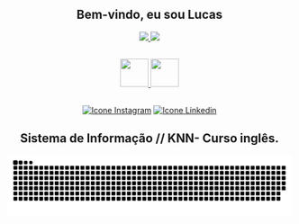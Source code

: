 
<div align="center">

## Bem-vindo, eu sou Lucas 

</div>

<div align="center">
  <a href="https://github.com/Lucas0Lima21">
  <img height="160em"  src="https://github-readme-stats.vercel.app/api?username=Lucas0Lima21&show_icons=true&theme=onedark&include_all_commits=true&count_private=true"/>
  <img height="160em"  src="https://github-readme-stats.vercel.app/api/top-langs/?username=Lucas0Lima21&layout=compact&langs_count=16&theme=onedark"/>
</div>

##

<div align="center">
 
  <img height="50em" width="50em" src="https://cdn.jsdelivr.net/gh/devicons/devicon/icons/java/java-original.svg" />
  <img height="50em" width="50em" src="https://cdn.jsdelivr.net/gh/devicons/devicon/icons/html5/html5-original.svg" />

</div>  

##

<div align="center">
 
  <a href="https://www.instagram.com/lucas.ll.lima/" ><img alt="Icone Instagram" src="https://img.shields.io/badge/-Instagram-%23E4405F?style=for-the-badge&logo=instagram&logoColor=white"/></a>
  <a href="https://br.linkedin.com/in/lucas-lima-l2023l" /><img alt="Icone Linkedin" src="https://img.shields.io/badge/-LinkedIn-%230077B5?style=for-the-badge&logo=linkedin&logoColor=white"/></a>

</div>

<div align="center">

## Sistema de Informação // KNN- Curso inglês.
</div>

![snake gif](https://github.com/Lucas0Lima21/Lucas0Lima21/blob/output/github-contribution-grid-snake.svg)

##

